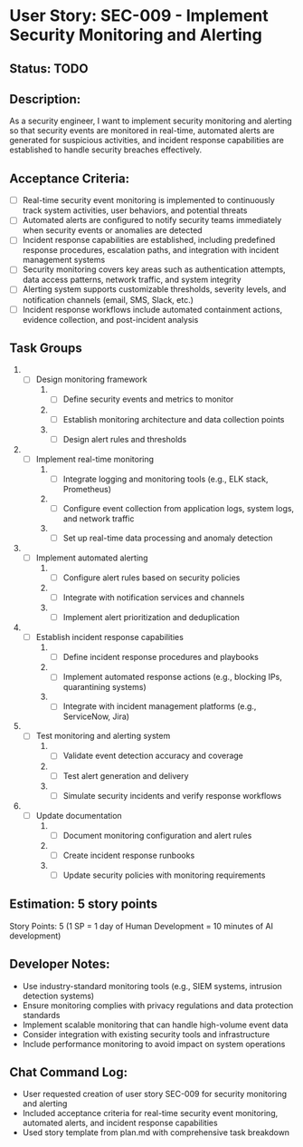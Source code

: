# User Story: SEC-009 - Implement Security Monitoring and Alerting

## Status: TODO

## Description:

As a security engineer, I want to implement security monitoring and alerting so that security events are monitored in real-time, automated alerts are generated for suspicious activities, and incident response capabilities are established to handle security breaches effectively.

## Acceptance Criteria:

- [ ] Real-time security event monitoring is implemented to continuously track system activities, user behaviors, and potential threats
- [ ] Automated alerts are configured to notify security teams immediately when security events or anomalies are detected
- [ ] Incident response capabilities are established, including predefined response procedures, escalation paths, and integration with incident management systems
- [ ] Security monitoring covers key areas such as authentication attempts, data access patterns, network traffic, and system integrity
- [ ] Alerting system supports customizable thresholds, severity levels, and notification channels (email, SMS, Slack, etc.)
- [ ] Incident response workflows include automated containment actions, evidence collection, and post-incident analysis

## Task Groups

1. - [ ] Design monitoring framework
     1. - [ ] Define security events and metrics to monitor
     2. - [ ] Establish monitoring architecture and data collection points
     3. - [ ] Design alert rules and thresholds

2. - [ ] Implement real-time monitoring
     1. - [ ] Integrate logging and monitoring tools (e.g., ELK stack, Prometheus)
     2. - [ ] Configure event collection from application logs, system logs, and network traffic
     3. - [ ] Set up real-time data processing and anomaly detection

3. - [ ] Implement automated alerting
     1. - [ ] Configure alert rules based on security policies
     2. - [ ] Integrate with notification services and channels
     3. - [ ] Implement alert prioritization and deduplication

4. - [ ] Establish incident response capabilities
     1. - [ ] Define incident response procedures and playbooks
     2. - [ ] Implement automated response actions (e.g., blocking IPs, quarantining systems)
     3. - [ ] Integrate with incident management platforms (e.g., ServiceNow, Jira)

5. - [ ] Test monitoring and alerting system
     1. - [ ] Validate event detection accuracy and coverage
     2. - [ ] Test alert generation and delivery
     3. - [ ] Simulate security incidents and verify response workflows

6. - [ ] Update documentation
     1. - [ ] Document monitoring configuration and alert rules
     2. - [ ] Create incident response runbooks
     3. - [ ] Update security policies with monitoring requirements

## Estimation: 5 story points

Story Points: 5 (1 SP = 1 day of Human Development = 10 minutes of AI development)

## Developer Notes:

- Use industry-standard monitoring tools (e.g., SIEM systems, intrusion detection systems)
- Ensure monitoring complies with privacy regulations and data protection standards
- Implement scalable monitoring that can handle high-volume event data
- Consider integration with existing security tools and infrastructure
- Include performance monitoring to avoid impact on system operations

## Chat Command Log:

- User requested creation of user story SEC-009 for security monitoring and alerting
- Included acceptance criteria for real-time security event monitoring, automated alerts, and incident response capabilities
- Used story template from plan.md with comprehensive task breakdown